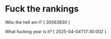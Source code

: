 # Fuck the rankings

Who the hell am I?
{ 30563830 }

What fucking year is it?
[ 2025-04-04T17:30:00Z ]
